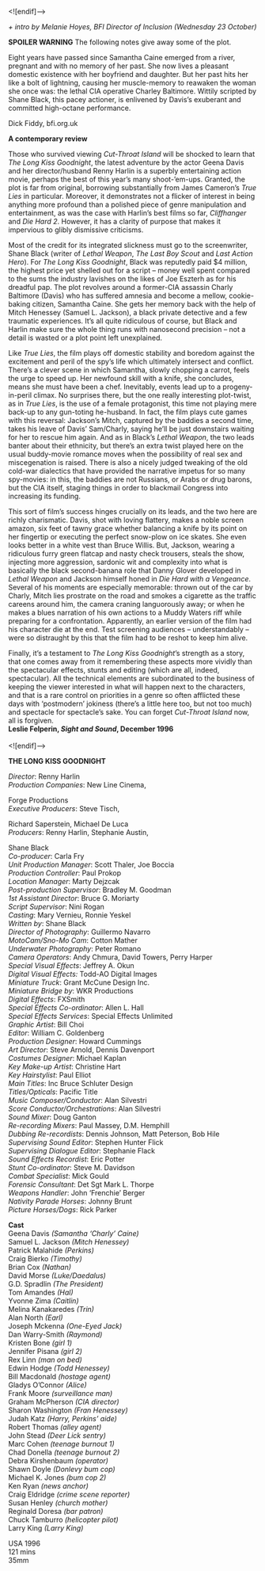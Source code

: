 


<![endif]-->

_+ intro by Melanie Hoyes, BFI Director of Inclusion (Wednesday 23 October)_

**SPOILER WARNING** The following notes give away some of the plot.

Eight years have passed since Samantha Caine emerged from a river, pregnant and with no memory of her past. She now lives a pleasant domestic existence with her boyfriend and daughter. But her past hits her like a bolt of lightning, causing her muscle-memory to reawaken the woman she once was: the lethal CIA operative Charley Baltimore. Wittily scripted by Shane Black, this pacey actioner, is enlivened by Davis’s exuberant and committed high-octane performance.

Dick Fiddy, bfi.org.uk

**A contemporary review**

Those who survived viewing _Cut-Throat Island_ will be shocked to learn that _The Long Kiss Goodnight_, the latest adventure by the actor Geena Davis and her director/husband Renny Harlin is a superbly entertaining action movie, perhaps the best of this year’s many shoot-’em-ups. Granted, the plot is far from original, borrowing substantially from James Cameron’s _True Lies_ in particular. Moreover, it demonstrates not a flicker of interest in being anything more profound than a polished piece of genre manipulation and entertainment, as was the case with Harlin’s best films so far, _Cliffhanger_ and _Die Hard 2_. However, it has a clarity of purpose that makes it impervious to glibly dismissive criticisms.

Most of the credit for its integrated slickness must go to the screenwriter, Shane Black (writer of _Lethal Weapon_, _The Last Boy Scout_ and _Last Action Hero_). For _The Long Kiss Goodnight_, Black was reputedly paid $4 million, the highest price yet shelled out for a script – money well spent compared to the sums the industry lavishes on the likes of Joe Eszterh as for his dreadful pap. The plot revolves around a former-CIA assassin Charly Baltimore (Davis) who has suffered amnesia and become a mellow, cookie-baking citizen, Samantha Caine. She gets her memory back with the help of Mitch Henessey (Samuel L. Jackson), a black private detective and a few traumatic experiences. It’s all quite ridiculous of course, but Black and Harlin make sure the whole thing runs with nanosecond precision – not a detail is wasted or a plot point left unexplained.

Like _True Lies_, the film plays off domestic stability and boredom against the excitement and peril of the spy’s life which ultimately intersect and conflict. There’s a clever scene in which Samantha, slowly chopping a carrot, feels the urge to speed up. Her newfound skill with a knife, she concludes, means she must have been a chef. Inevitably, events lead up to a progeny-in-peril climax. No surprises there, but the one really interesting plot-twist, as in _True Lies_, is the use of a female protagonist, this time not playing mere back-up to any gun-toting he-husband. In fact, the film plays cute games with this reversal: Jackson’s Mitch, captured by the baddies a second time, takes his leave of Davis’ Sam/Charly, saying he’ll be just downstairs waiting for her to rescue him again. And as in Black’s _Lethal Weapon_, the two leads banter about their ethnicity, but there’s an extra twist played here on the usual buddy-movie romance moves when the possibility of real sex and miscegenation is raised. There is also a nicely judged tweaking of the old cold-war dialectics that have provided the narrative impetus for so many spy-movies: in this, the baddies are not Russians, or Arabs or drug barons, but the CIA itself, staging things in order to blackmail Congress into increasing its funding.

This sort of film’s success hinges crucially on its leads, and the two here are richly charismatic. Davis, shot with loving flattery, makes a noble screen amazon, six feet of tawny grace whether balancing a knife by its point on her fingertip or executing the perfect snow-plow on ice skates. She even looks better in a white vest than Bruce Willis. But, Jackson, wearing a ridiculous furry green flatcap and nasty check trousers, steals the show, injecting more aggression, sardonic wit and complexity into what is basically the black second-banana role that Danny Glover developed in _Lethal Weapon_ and Jackson himself honed in _Die Hard with a Vengeance_. Several of his moments are especially memorable: thrown out of the car by Charly, Mitch lies prostrate on the road and smokes a cigarette as the traffic careens around him, the camera craning languorously away; or when he makes a blues narration of his own actions to a Muddy Waters riff while preparing for a confrontation. Apparently, an earlier version of the film had his character die at the end. Test screening audiences – understandably – were so distraught by this that the film had to be reshot to keep him alive.

Finally, it’s a testament to _The Long Kiss Goodnight_’s strength as a story, that one comes away from it remembering these aspects more vividly than the spectacular effects, stunts and editing (which are all, indeed, spectacular). All the technical elements are subordinated to the business of keeping the viewer interested in what will happen next to the characters, and that is a rare control on priorities in a genre so often afflicted these days with ‘postmodern’ jokiness (there’s a little here too, but not too much) and spectacle for spectacle’s sake. You can forget _Cut-Throat Island_ now, all is forgiven.  
**Leslie Felperin, _Sight and Sound_, December 1996**  
<br>
<![endif]-->

**THE LONG KISS GOODNIGHT**

_Director_: Renny Harlin  
_Production Companies_: New Line Cinema,

Forge Productions  
_Executive Producers_: Steve Tisch,

Richard Saperstein, Michael De Luca  
_Producers_: Renny Harlin, Stephanie Austin,

Shane Black  
_Co-producer_: Carla Fry  
_Unit Production Manager_: Scott Thaler, Joe Boccia  
_Production Controller_: Paul Prokop  
_Location Manager_: Marty Dejzcak  
_Post-production Supervisor_: Bradley M. Goodman  
_1st Assistant Director_: Bruce G. Moriarty  
_Script Supervisor_: Nini Rogan  
_Casting_: Mary Vernieu, Ronnie Yeskel  
_Written by_: Shane Black  
_Director of Photography_: Guillermo Navarro  
_MotoCam/Sno-Mo Cam_: Cotton Mather  
_Underwater Photography_: Peter Romano  
_Camera Operators_: Andy Chmura, David Towers, Perry Harper  
_Special Visual Effects_: Jeffrey A. Okun  
_Digital Visual Effects:_ Todd-AO Digital Images  
_Miniature Truck_: Grant McCune Design Inc.  
_Miniature Bridge by_: WKR Productions  
_Digital Effects_: FXSmith  
_Special Effects Co-ordinator_: Allen L. Hall  
_Special Effects Services_: Special Effects Unlimited  
_Graphic Artist_: Bill Choi  
_Editor_: William C. Goldenberg  
_Production Designer_: Howard Cummings  
_Art Director_: Steve Arnold, Dennis Davenport  
_Costumes Designer_: Michael Kaplan  
_Key Make-up Artist_: Christine Hart  
_Key Hairstylist_: Paul Elliot  
_Main Titles_: Inc Bruce Schluter Design  
_Titles/Opticals_: Pacific Title  
_Music Composer/Conductor_: Alan Silvestri  
_Score Conductor/Orchestrations_: Alan Silvestri  
_Sound Mixer_: Doug Ganton  
_Re-recording Mixers_: Paul Massey, D.M. Hemphill  
_Dubbing Re-recordists_: Dennis Johnson, Matt Peterson, Bob Hile  
_Supervising Sound Editor_: Stephen Hunter Flick  
_Supervising Dialogue Editor_: Stephanie Flack  
_Sound Effects Recordist_: Eric Potter  
_Stunt Co-ordinator_: Steve M. Davidson  
_Combat Specialist_: Mick Gould  
_Forensic Consultant_: Det Sgt Mark L. Thorpe  
_Weapons Handler_: John ‘Frenchie’ Berger  
_Nativity Parade Horses_: Johnny Brunt  
_Picture Horses/Dogs_: Rick Parker  

**Cast**  
Geena Davis _(Samantha ‘Charly’ Caine)_  
Samuel L. Jackson _(Mitch Henessey)_  
Patrick Malahide _(Perkins)_  
Craig Bierko _(Timothy)_  
Brian Cox _(Nathan)_  
David Morse _(Luke/Daedalus)_  
G.D. Spradlin _(The President)_  
Tom Amandes _(Hal)_  
Yvonne Zima _(Caitlin)_  
Melina Kanakaredes _(Trin)_  
Alan North _(Earl)_  
Joseph Mckenna _(One-Eyed Jack)_  
Dan Warry-Smith _(Raymond)_  
Kristen Bone _(girl 1)_  
Jennifer Pisana _(girl 2)_  
Rex Linn _(man on bed)_  
Edwin Hodge _(Todd Henessey)_  
Bill Macdonald _(hostage agent)_  
Gladys O’Connor _(Alice)_  
Frank Moore _(surveillance man)_  
Graham McPherson _(CIA director)_  
Sharon Washington _(Fran Henessey)_  
Judah Katz _(Harry, Perkins’ aide)_  
Robert Thomas _(alley agent)_  
John Stead _(Deer Lick sentry)_  
Marc Cohen _(teenage burnout 1)_  
Chad Donella _(teenage burnout 2)_  
Debra Kirshenbaum _(operator)_  
Shawn Doyle _(Donlevy bum cop)_  
Michael K. Jones _(bum cop 2)_  
Ken Ryan _(news anchor)_  
Craig Eldridge _(crime scene reporter)_  
Susan Henley _(church mother)_  
Reginald Doresa _(bar patron)_  
Chuck Tamburro _(helicopter pilot)_  
Larry King _(Larry King)_  

USA 1996  
121 mins  
35mm  
<br>
<!--stackedit_data:
eyJoaXN0b3J5IjpbMzMxMDA4MzI4XX0=
-->